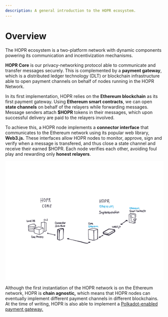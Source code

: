 ```yaml
---
description: A general introduction to the HOPR ecosystem.
---
```


# Overview

The HOPR ecosystem is a two-platform network with dynamic components powering its communication and incentivization mechanisms.

**HOPR Core** is our privacy-networking protocol able to communicate and transfer messages securely. This is complemented by a **payment gateway**, which is a distributed ledger technology \(DLT\) or blockchain infrastructure able to open payment channels on behalf of nodes running in the HOPR Network.

In its first implementation, HOPR relies on the **Ethereum blockchain** as its first payment gateway. Using **Ethereum smart contracts**, we can open **state channels** on behalf of the relayers while forwarding messages. Message senders attach **$HOPR** tokens in their messages, which upon successful delivery are paid to the relayers involved.

To achieve this, a HOPR node implements a **connector interface** that communicates to the Ethereum network using its popular web library, **Web3.js.** These interfaces allow HOPR nodes to monitor, approve, sign and verify when a message is transfered, and thus close a state channel and receive their earned $HOPR. Each node verifies each other, avoiding foul play and rewarding only **honest relayers**.

![](../.gitbook/assets/paper.bloc.8-2.png)

Although the first instantiation of the HOPR network is on the Ethereum network, HOPR is **chain agnostic,** which means that HOPR nodes can eventually implement different payment channels in different blockchains. At the time of writing, HOPR is also able to implement a [Polkadot-enabled payment gateway.](https://github.com/hoprnet/hopr-polkadot)

